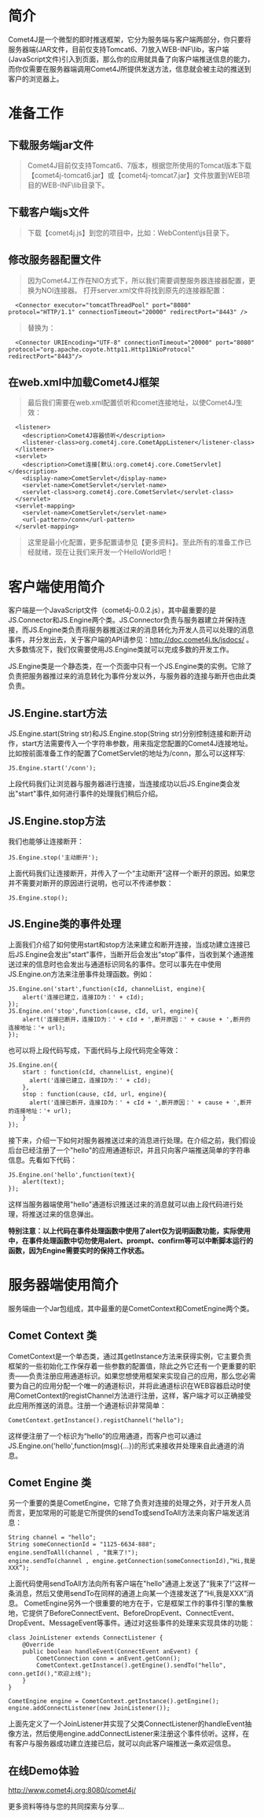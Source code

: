 

# 简介 #
Comet4J是一个微型的即时推送框架，它分为服务端与客户端两部分，你只要将服务器端(JAR文件，目前仅支持Tomcat6、7)放入WEB-INF\lib，客户端(JavaScript文件)引入到页面，那么你的应用就具备了向客户端推送信息的能力，而你仅需要在服务器端调用Comet4J所提供发送方法，信息就会被主动的推送到客户的浏览器上。
# 准备工作 #
## 下载服务端jar文件 ##
> Comet4J目前仅支持Tomcat6、7版本，根据您所使用的Tomcat版本下载【comet4j-tomcat6.jar】或【comet4j-tomcat7.jar】文件放置到WEB项目的WEB-INF\lib目录下。
## 下载客户端js文件 ##
> 下载【comet4j.js】到您的项目中，比如：WebContent\js目录下。
## 修改服务器配置文件 ##
> 因为Comet4J工作在NIO方式下，所以我们需要调整服务器连接器配置，更换为NOI连接器。
> 打开server.xml文件将找到原先的连接器配置：
```
  <Connector executor="tomcatThreadPool" port="8080" protocol="HTTP/1.1" connectionTimeout="20000" redirectPort="8443" />
```
> 替换为：
```
  <Connector URIEncoding="UTF-8" connectionTimeout="20000" port="8080" protocol="org.apache.coyote.http11.Http11NioProtocol" redirectPort="8443"/>
```
## 在web.xml中加载Comet4J框架 ##
> 最后我们需要在web.xml配置侦听和comet连接地址，以使Comet4J生效：
```
  <listener>
    <description>Comet4J容器侦听</description>
    <listener-class>org.comet4j.core.CometAppListener</listener-class>
  </listener>
  <servlet>
    <description>Comet连接[默认:org.comet4j.core.CometServlet]</description>
    <display-name>CometServlet</display-name>
    <servlet-name>CometServlet</servlet-name>
    <servlet-class>org.comet4j.core.CometServlet</servlet-class>
  </servlet>
  <servlet-mapping>
    <servlet-name>CometServlet</servlet-name>
    <url-pattern>/conn</url-pattern>
  </servlet-mapping>
```
> 这里是最小化配置，更多配置请参见【更多资料】。至此所有的准备工作已经就绪，现在让我们来开发一个HelloWorld吧！


# 客户端使用简介 #
客户端是一个JavaScript文件（comet4j-0.0.2.js），其中最重要的是JS.Connector和JS.Engine两个类。JS.Connector负责与服务器建立并保持连接，而JS.Engine类负责将服务器推送过来的消息转化为开发人员可以处理的消息事件，并分发出去，关于客户端的API请参见：http://doc.comet4j.tk/jsdocs/ 。大多数情况下，我们仅需要使用JS.Engine类就可以完成多数的开发工作。

JS.Engine类是一个静态类，在一个页面中只有一个JS.Engine类的实例。它除了负责把服务器推过来的消息转化为事件分发以外，与服务器的连接与断开也由此类负责。
## JS.Engine.start方法 ##
JS.Engine.start(String str)和JS.Engine.stop(String str)分别控制连接和断开动作，start方法需要传入一个字符串参数，用来指定您配置的Comet4J连接地址。比如按前面准备工作的配置了CometServlet的地址为/conn，那么可以这样写:
```
JS.Engine.start('/conn');
```
上段代码我们让浏览器与服务器进行连接，当连接成功以后JS.Engine类会发出"start"事件,如何进行事件的处理我们稍后介绍。
## JS.Engine.stop方法 ##
我们也能够让连接断开：
```
JS.Engine.stop('主动断开');
```
上面代码我们让连接断开，并传入了一个“主动断开”这样一个断开的原因。如果您并不需要对断开的原因进行说明，也可以不传递参数：
```
JS.Engine.stop();
```
## JS.Engine类的事件处理 ##
上面我们介绍了如何使用start和stop方法来建立和断开连接，当成功建立连接已后JS.Engine会发出"start"事件，当断开后会发出“stop”事件，当收到某个通道推送过来的信息时也会发出与通道标识同名的事件。您可以事先在中使用JS.Engine.on方法来注册事件处理函数。例如：
```
JS.Engine.on('start',function(cId, channelList, engine){
    alert('连接已建立，连接ID为：' + cId);
});
JS.Engine.on('stop',function(cause, cId, url, engine){
    alert('连接已断开，连接ID为：' + cId + ',断开原因：' + cause + ',断开的连接地址：'+ url);
});
```
也可以将上段代码写成，下面代码与上段代码完全等效：
```
JS.Engine.on({
    start : function(cId, channelList, engine){
      alert('连接已建立，连接ID为：' + cId);
    },
    stop : function(cause, cId, url, engine){
      alert('连接已断开，连接ID为：' + cId + ',断开原因：' + cause + ',断开的连接地址：'+ url);
    }
});
```
接下来，介绍一下如何对服务器推送过来的消息进行处理。在介绍之前，我们假设后台已经注册了一个"hello"的应用通道标识，并且只向客户端推送简单的字符串信息。先看如下代码：
```
JS.Engine.on('hello',function(text){
    alert(text);
});
```
这样当服务器端使用"hello"通道标识推送过来的消息就可以由上段代码进行处理，将推送过来的信息弹出。


**特别注意：以上代码在事件处理函数中使用了alert仅为说明函数功能，实际使用中，在事件处理函数中切勿使用alert、prompt、confirm等可以中断脚本运行的函数，因为Engine需要实时的保持工作状态。**

# 服务器端使用简介 #
服务端由一个Jar包组成，其中最重的是CometContext和CometEngine两个类。

## Comet Context 类 ##

CometContext是一个单态类，通过其getInstance方法来获得实例，它主要负责框架的一些初始化工作保存着一些参数的配置值，除此之外它还有一个更重要的职责——负责注册应用通道标识。如果您想使用框架来实现自己的应用，那么您必需要为自己的应用分配一个唯一的通道标识，并将此通道标识在WEB容器启动时使用CometContext的registChannel方法进行注册，这样，客户端才可以正确接受此应用所推送的消息。注册一个通道标识非常简单：
```
CometContext.getInstance().registChannel("hello");
```
这样便注册了一个标识为“hello”的应用通道，而客户也可以通过JS.Engine.on('hello',function(msg){...})的形式来接收并处理来自此通道的消息。

## Comet Engine 类 ##

另一个重要的类是CometEngine，它除了负责对连接的处理之外，对于开发人员而言，更加常用的可能是它所提供的sendTo或sendToAll方法来向客户端发送消息：
```
String channel = "hello";
String someConnectionId = "1125-6634-888";
engine.sendToAll(channel , "我来了!");
engine.sendTo(channel , engine.getConnection(someConnectionId),“Hi,我是XXX”);
```
上面代码使用sendToAll方法向所有客户端在"hello"通道上发送了“我来了!”这样一条消息，然后又使用sendTo在同样的通道上向某一个连接发送了“Hi,我是XXX”消息。
CometEngine另外一个很重要的地方在于，它是框架工作的事件引擎的集散地，它提供了BeforeConnectEvent、BeforeDropEvent、ConnectEvent、DropEvent、MessageEvent等事件。通过对这些事件的处理来实现具体的功能：
```
class JoinListener extends ConnectListener {
	@Override
	public boolean handleEvent(ConnectEvent anEvent) {
		CometConnection conn = anEvent.getConn();
		CometContext.getInstance().getEngine().sendTo("hello", conn.getId(),"欢迎上线");
	}
}

CometEngine engine = CometContext.getInstance().getEngine();
engine.addConnectListener(new JoinListener());
```
上面先定义了一个JoinListener并实现了父类ConnectListener的handleEvent抽像方法，然后使用engine.addConnectListener来注册这个事件侦听。这样，在有客户与服务器成功建立连接已后，就可以向此客户端推送一条欢迎信息。


## 在线Demo体验 ##
http://www.comet4j.org:8080/comet4j/


更多资料等待与您的共同探索与分享...